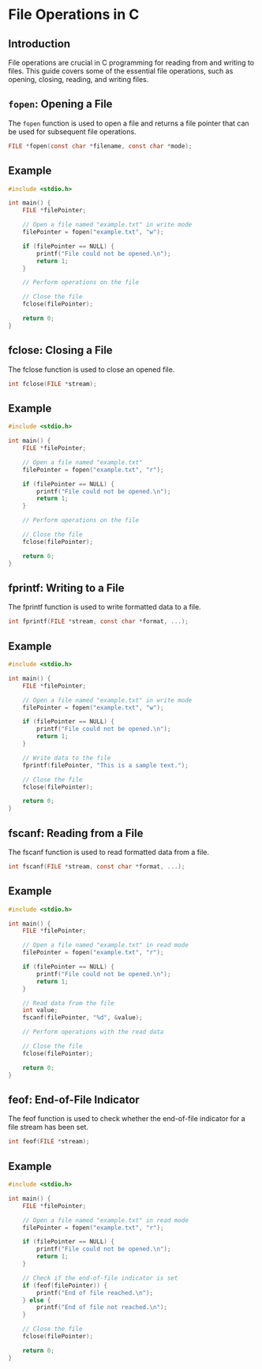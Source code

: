 # File Operations in C

## Introduction

File operations are crucial in C programming for reading from and writing to files. This guide covers some of the essential file operations, such as opening, closing, reading, and writing files.

## `fopen`: Opening a File

The `fopen` function is used to open a file and returns a file pointer that can be used for subsequent file operations.

```c
FILE *fopen(const char *filename, const char *mode);

```

## Example
```c
#include <stdio.h>

int main() {
    FILE *filePointer;

    // Open a file named "example.txt" in write mode
    filePointer = fopen("example.txt", "w");

    if (filePointer == NULL) {
        printf("File could not be opened.\n");
        return 1;
    }

    // Perform operations on the file

    // Close the file
    fclose(filePointer);

    return 0;
}

```

## fclose: Closing a File
The fclose function is used to close an opened file.

```c
int fclose(FILE *stream);

```

## Example
```c
#include <stdio.h>

int main() {
    FILE *filePointer;

    // Open a file named "example.txt"
    filePointer = fopen("example.txt", "r");

    if (filePointer == NULL) {
        printf("File could not be opened.\n");
        return 1;
    }

    // Perform operations on the file

    // Close the file
    fclose(filePointer);

    return 0;
}
```

## fprintf: Writing to a File
The fprintf function is used to write formatted data to a file.

```c
int fprintf(FILE *stream, const char *format, ...);

```
## Example
```c
#include <stdio.h>

int main() {
    FILE *filePointer;

    // Open a file named "example.txt" in write mode
    filePointer = fopen("example.txt", "w");

    if (filePointer == NULL) {
        printf("File could not be opened.\n");
        return 1;
    }

    // Write data to the file
    fprintf(filePointer, "This is a sample text.");

    // Close the file
    fclose(filePointer);

    return 0;
}

```

## fscanf: Reading from a File
The fscanf function is used to read formatted data from a file.
```c
int fscanf(FILE *stream, const char *format, ...);

```
## Example
```c
#include <stdio.h>

int main() {
    FILE *filePointer;

    // Open a file named "example.txt" in read mode
    filePointer = fopen("example.txt", "r");

    if (filePointer == NULL) {
        printf("File could not be opened.\n");
        return 1;
    }

    // Read data from the file
    int value;
    fscanf(filePointer, "%d", &value);

    // Perform operations with the read data

    // Close the file
    fclose(filePointer);

    return 0;
}

```

## feof: End-of-File Indicator

The feof function is used to check whether the end-of-file indicator for a file stream has been set.

```c
int feof(FILE *stream);

```
## Example
```c
#include <stdio.h>

int main() {
    FILE *filePointer;

    // Open a file named "example.txt" in read mode
    filePointer = fopen("example.txt", "r");

    if (filePointer == NULL) {
        printf("File could not be opened.\n");
        return 1;
    }

    // Check if the end-of-file indicator is set
    if (feof(filePointer)) {
        printf("End of file reached.\n");
    } else {
        printf("End of file not reached.\n");
    }

    // Close the file
    fclose(filePointer);

    return 0;
}

```